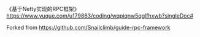 《基于Netty实现的RPC框架》https://www.yuque.com/u179863/coding/wqpiqnw5qglfhxwb?singleDoc#

Forked from https://github.com/Snailclimb/guide-rpc-framework